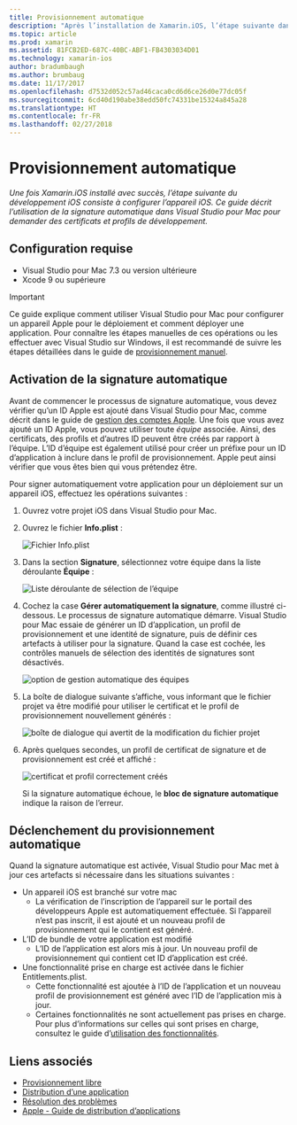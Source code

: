 ```yaml
---
title: Provisionnement automatique
description: "Après l’installation de Xamarin.iOS, l’étape suivante dans le développement iOS consiste à provisionner votre appareil iOS. Ce guide décrit l’utilisation de la signature automatique dans Visual Studio pour Mac pour demander des certificats et profils de développement."
ms.topic: article
ms.prod: xamarin
ms.assetid: 81FCB2ED-687C-40BC-ABF1-FB4303034D01
ms.technology: xamarin-ios
author: bradumbaugh
ms.author: brumbaug
ms.date: 11/17/2017
ms.openlocfilehash: d7532d052c57ad46caca0cd6d6ce26d0e77dc05f
ms.sourcegitcommit: 6cd40d190abe38edd50fc74331be15324a845a28
ms.translationtype: HT
ms.contentlocale: fr-FR
ms.lasthandoff: 02/27/2018
---
```

# <a name="automatic-provisioning"></a>Provisionnement automatique

_Une fois Xamarin.iOS installé avec succès, l’étape suivante du développement iOS consiste à configurer l’appareil iOS. Ce guide décrit l’utilisation de la signature automatique dans Visual Studio pour Mac pour demander des certificats et profils de développement._

## <a name="requirements"></a>Configuration requise

- Visual Studio pour Mac 7.3 ou version ultérieure
- Xcode 9 ou supérieure

> [!IMPORTANT]
>  Ce guide explique comment utiliser Visual Studio pour Mac pour configurer un appareil Apple pour le déploiement et comment déployer une application. Pour connaître les étapes manuelles de ces opérations ou les effectuer avec Visual Studio sur Windows, il est recommandé de suivre les étapes détaillées dans le guide de [provisionnement manuel](~/ios/get-started/installation/device-provisioning/manual-provisioning.md).

## <a name="enabling-automatic-signing"></a>Activation de la signature automatique

Avant de commencer le processus de signature automatique, vous devez vérifier qu’un ID Apple est ajouté dans Visual Studio pour Mac, comme décrit dans le guide de [gestion des comptes Apple](~/cross-platform/macios/apple-account-management.md). Une fois que vous avez ajouté un ID Apple, vous pouvez utiliser toute _équipe_ associée. Ainsi, des certificats, des profils et d’autres ID peuvent être créés par rapport à l’équipe. L’ID d’équipe est également utilisé pour créer un préfixe pour un ID d’application à inclure dans le profil de provisionnement. Apple peut ainsi vérifier que vous êtes bien qui vous prétendez être.

Pour signer automatiquement votre application pour un déploiement sur un appareil iOS, effectuez les opérations suivantes :

1. Ouvrez votre projet iOS dans Visual Studio pour Mac.

2. Ouvrez le fichier **Info.plist** :

    ![Fichier Info.plist](automatic-provisioning-images/image1.png)

3. Dans la section **Signature**, sélectionnez votre équipe dans la liste déroulante **Équipe** :

    ![Liste déroulante de sélection de l’équipe](automatic-provisioning-images/image2.png)

4. Cochez la case **Gérer automatiquement la signature**, comme illustré ci-dessous. Le processus de signature automatique démarre. Visual Studio pour Mac essaie de générer un ID d’application, un profil de provisionnement et une identité de signature, puis de définir ces artefacts à utiliser pour la signature. Quand la case est cochée, les contrôles manuels de sélection des identités de signatures sont désactivés.

    ![option de gestion automatique des équipes](automatic-provisioning-images/image3.png)

5. La boîte de dialogue suivante s’affiche, vous informant que le fichier projet va être modifié pour utiliser le certificat et le profil de provisionnement nouvellement générés :

    ![boîte de dialogue qui avertit de la modification du fichier projet](automatic-provisioning-images/image4.png)

6. Après quelques secondes, un profil de certificat de signature et de provisionnement est créé et affiché :

    ![certificat et profil correctement créés](automatic-provisioning-images/image5.png)

    Si la signature automatique échoue, le **bloc de signature automatique** indique la raison de l’erreur.

## <a name="triggering-automatic-provisioning"></a>Déclenchement du provisionnement automatique

Quand la signature automatique est activée, Visual Studio pour Mac met à jour ces artefacts si nécessaire dans les situations suivantes :

* Un appareil iOS est branché sur votre mac
    - La vérification de l’inscription de l’appareil sur le portail des développeurs Apple est automatiquement effectuée. Si l’appareil n’est pas inscrit, il est ajouté et un nouveau profil de provisionnement qui le contient est généré.
* L’ID de bundle de votre application est modifié
    - L’ID de l’application est alors mis à jour. Un nouveau profil de provisionnement qui contient cet ID d’application est créé.
* Une fonctionnalité prise en charge est activée dans le fichier Entitlements.plist.
    - Cette fonctionnalité est ajoutée à l’ID de l’application et un nouveau profil de provisionnement est généré avec l’ID de l’application mis à jour.
    - Certaines fonctionnalités ne sont actuellement pas prises en charge. Pour plus d’informations sur celles qui sont prises en charge, consultez le guide d’[utilisation des fonctionnalités](~/ios/deploy-test/provisioning/capabilities/index.md).


## <a name="related-links"></a>Liens associés

- [Provisionnement libre](~/ios/get-started/installation/device-provisioning/free-provisioning.md)
- [Distribution d’une application](~/ios/deploy-test/app-distribution/index.md)
- [Résolution des problèmes](~/ios/deploy-test/troubleshooting.md)
- [Apple - Guide de distribution d’applications](https://developer.apple.com/library/ios/documentation/IDEs/Conceptual/AppDistributionGuide/Introduction/Introduction.html)

